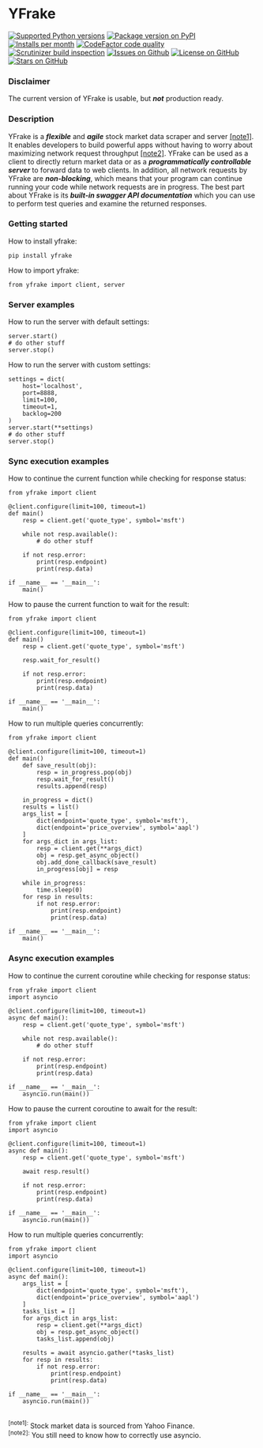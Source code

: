 # YFrake

<a target="new" href="https://pypi.python.org/pypi/yfrake"><img border=0 src="https://img.shields.io/badge/python-3.7+-blue.svg?label=python" alt="Supported Python versions"></a>
<a target="new" href="https://pypi.python.org/pypi/yfrake"><img border=0 src="https://img.shields.io/pypi/v/yfrake?label=version" alt="Package version on PyPI"></a>
<a target="new" href="https://pypi.python.org/pypi/yfrake"><img border=0 src="https://img.shields.io/pypi/dm/yfrake?label=installs" alt="Installs per month"></a>
<a target="new" href="https://www.codefactor.io/repository/github/aspenforest/yfrake"><img border=0 src="https://img.shields.io/codefactor/grade/github/aspenforest/yfrake?label=code quality" alt="CodeFactor code quality"></a>
<a target="new" href="https://scrutinizer-ci.com/g/aspenforest/yfrake/"><img border=0 src="https://img.shields.io/scrutinizer/build/g/aspenforest/yfrake" alt="Scrutinizer build inspection"></a>
<a target="new" href="https://github.com/aspenforest/yfrake/issues"><img border=0 src="https://img.shields.io/github/issues/aspenforest/yfrake" alt="Issues on Github"></a>
<a target="new" href="https://github.com/aspenforest/yfrake/blob/main/LICENSE"><img border=0 src="https://img.shields.io/github/license/aspenforest/yfrake" alt="License on GitHub"></a>
<a target="new" href="https://github.com/aspenforest/yfrake/stargazers"><img border=0 src="https://img.shields.io/github/stars/aspenforest/yfrake?style=social" alt="Stars on GitHub"></a>

### Disclaimer
The current version of YFrake is usable, but ***not*** production ready.

### Description
YFrake is a ***flexible*** and ***agile*** stock market data scraper and server [&#91;note1&#93;](#footnote1).
It enables developers to build powerful apps without having to worry about maximizing network request throughput [&#91;note2&#93;](#footnote1).
YFrake can be used as a client to directly return market data or as a ***programmatically controllable server*** to forward data to web clients.
In addition, all network requests by YFrake are ***non-blocking***, which means that your program can continue running your code while network requests are in progress.
The best part about YFrake is its ***built-in swagger API documentation*** which you can use to perform test queries and examine the returned responses.


### Getting started
How to install yfrake:
~~~
pip install yfrake
~~~
How to import yfrake:
~~~
from yfrake import client, server
~~~

### Server examples
How to run the server with default settings:
~~~
server.start()
# do other stuff
server.stop()
~~~
How to run the server with custom settings:
~~~
settings = dict(
    host='localhost',
    port=8888,
    limit=100,
    timeout=1,
    backlog=200
)
server.start(**settings)
# do other stuff
server.stop()
~~~


### Sync execution examples
How to continue the current function while checking for response status:
~~~
from yfrake import client

@client.configure(limit=100, timeout=1)
def main()
    resp = client.get('quote_type', symbol='msft')
    
    while not resp.available():
        # do other stuff
        
    if not resp.error:
        print(resp.endpoint)
        print(resp.data)
    
if __name__ == '__main__':
    main()
~~~
How to pause the current function to wait for the result:
~~~
from yfrake import client

@client.configure(limit=100, timeout=1)
def main()
    resp = client.get('quote_type', symbol='msft')
    
    resp.wait_for_result()
    
    if not resp.error:
        print(resp.endpoint)
        print(resp.data)
    
if __name__ == '__main__':
    main()
~~~
How to run multiple queries concurrently:
~~~
from yfrake import client

@client.configure(limit=100, timeout=1)
def main()
    def save_result(obj):
        resp = in_progress.pop(obj)
        resp.wait_for_result()
        results.append(resp)

    in_progress = dict()
    results = list()
    args_list = [
        dict(endpoint='quote_type', symbol='msft'),
        dict(endpoint='price_overview', symbol='aapl')
    ]
    for args_dict in args_list:
        resp = client.get(**args_dict)
        obj = resp.get_async_object()
        obj.add_done_callback(save_result)
        in_progress[obj] = resp

    while in_progress:
        time.sleep(0)
    for resp in results:
        if not resp.error:
            print(resp.endpoint)
            print(resp.data)
    
if __name__ == '__main__':
    main()
~~~

### Async execution examples
How to continue the current coroutine while checking for response status:
~~~
from yfrake import client
import asyncio

@client.configure(limit=100, timeout=1)
async def main():
    resp = client.get('quote_type', symbol='msft')
    
    while not resp.available():
        # do other stuff
        
    if not resp.error:
        print(resp.endpoint)
        print(resp.data)

if __name__ == '__main__':
    asyncio.run(main())
~~~
How to pause the current coroutine to await for the result:
~~~
from yfrake import client
import asyncio

@client.configure(limit=100, timeout=1)
async def main():
    resp = client.get('quote_type', symbol='msft')
    
    await resp.result()
    
    if not resp.error:
        print(resp.endpoint)
        print(resp.data)

if __name__ == '__main__':
    asyncio.run(main())
~~~
How to run multiple queries concurrently:
~~~
from yfrake import client
import asyncio

@client.configure(limit=100, timeout=1)
async def main():
    args_list = [
        dict(endpoint='quote_type', symbol='msft'),
        dict(endpoint='price_overview', symbol='aapl')
    ]
    tasks_list = []
    for args_dict in args_list:
        resp = client.get(**args_dict)
        obj = resp.get_async_object()
        tasks_list.append(obj)

    results = await asyncio.gather(*tasks_list)
    for resp in results:
        if not resp.error:
            print(resp.endpoint)
            print(resp.data)

if __name__ == '__main__':
    asyncio.run(main())
~~~

<br/>
<a id="footnote1"><sup>&#91;note1&#93;:</sup></a> Stock market data is sourced from Yahoo Finance. <br/>
<a id="footnote2"><sup>&#91;note2&#93;:</sup></a> You still need to know how to correctly use asyncio.
